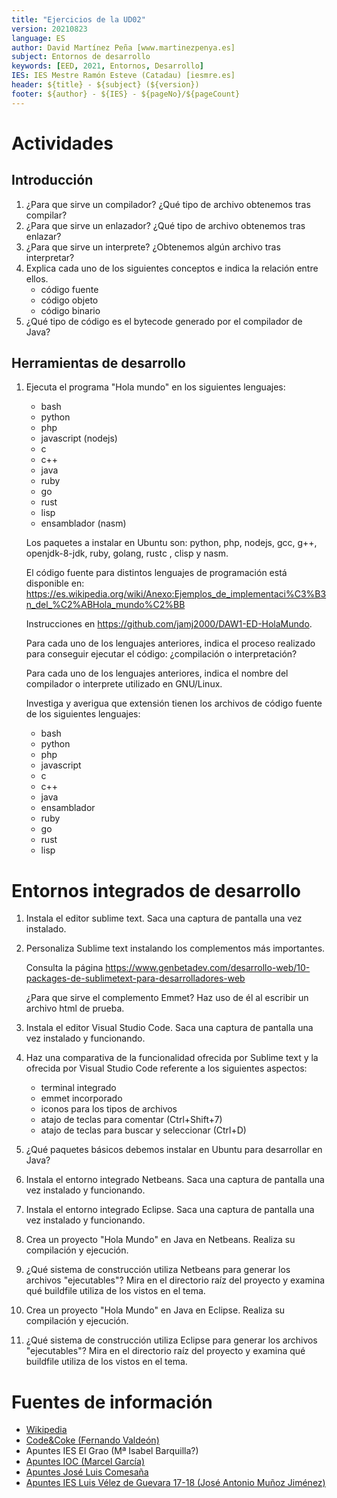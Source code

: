 ```yaml
---
title: "Ejercicios de la UD02"
version: 20210823
language: ES
author: David Martínez Peña [www.martinezpenya.es]
subject: Entornos de desarrollo
keywords: [EED, 2021, Entornos, Desarrollo]
IES: IES Mestre Ramón Esteve (Catadau) [iesmre.es]
header: ${title} - ${subject} (${version}) 
footer: ${author} - ${IES} - ${pageNo}/${pageCount}
---
```

# Actividades

## Introducción

1. ¿Para que sirve un compilador? ¿Qué tipo de archivo obtenemos tras compilar?
2. ¿Para que sirve un enlazador? ¿Qué tipo de archivo obtenemos tras enlazar?
3. ¿Para que sirve un interprete? ¿Obtenemos algún archivo tras interpretar?
4. Explica cada uno de los siguientes conceptos e indica la relación entre ellos.
   - código fuente
   - código objeto
   - código binario
5. ¿Qué tipo de código es el bytecode generado por el compilador de Java?

## Herramientas de desarrollo

1. Ejecuta el programa "Hola mundo" en los siguientes lenguajes:

   - bash
   - python
   - php
   - javascript (nodejs)
   - c
   - c++
   - java
   - ruby
   - go
   - rust
   - lisp
   - ensamblador (nasm)

   Los paquetes a instalar en Ubuntu son: python, php, nodejs, gcc, g++, openjdk-8-jdk, ruby, golang, rustc , clisp y nasm.

   El código fuente para distintos lenguajes de programación está disponible en: https://es.wikipedia.org/wiki/Anexo:Ejemplos_de_implementaci%C3%B3n_del_%C2%ABHola_mundo%C2%BB

   Instrucciones en https://github.com/jamj2000/DAW1-ED-HolaMundo.

   Para cada uno de los lenguajes anteriores, indica el proceso realizado para conseguir ejecutar el código: ¿compilación o interpretación?

   Para cada uno de los lenguajes anteriores, indica el nombre del compilador o interprete utilizado en GNU/Linux.

   Investiga y averigua que extensión tienen los archivos de código fuente de los siguientes lenguajes:

   - bash
   - python
   - php
   - javascript
   - c
   - c++
   - java
   - ensamblador
   - ruby
   - go
   - rust
   - lisp

# Entornos integrados de desarrollo

1. Instala el editor sublime text. Saca una captura de pantalla una vez instalado.

2. Personaliza Sublime text instalando los complementos más importantes.

   Consulta la página https://www.genbetadev.com/desarrollo-web/10-packages-de-sublimetext-para-desarrolladores-web

   ¿Para que sirve el complemento Emmet? Haz uso de él al escribir un archivo html de prueba.

3. Instala el editor Visual Studio Code. Saca una captura de pantalla una vez instalado y funcionando.
4. Haz una comparativa de la funcionalidad ofrecida por Sublime text y la ofrecida por Visual Studio Code referente a los siguientes aspectos:
   - terminal integrado
   - emmet incorporado
   - iconos para los tipos de archivos
   - atajo de teclas para comentar (Ctrl+Shift+7)
   - atajo de teclas para buscar y seleccionar (Ctrl+D)
5. ¿Qué paquetes básicos debemos instalar en Ubuntu para desarrollar en Java?
6. Instala el entorno integrado Netbeans. Saca una captura de pantalla una vez instalado y funcionando.
7. Instala el entorno integrado Eclipse. Saca una captura de pantalla una vez instalado y funcionando.
8. Crea un proyecto "Hola Mundo" en Java en Netbeans. Realiza su compilación y ejecución.
9. ¿Qué sistema de construcción utiliza Netbeans para generar los archivos "ejecutables"? Mira en el directorio raíz del proyecto y examina qué buildfile utiliza de los vistos en el tema.
10. Crea un proyecto "Hola Mundo" en Java en Eclipse. Realiza su compilación y ejecución.
11. ¿Qué sistema de construcción utiliza Eclipse para generar los archivos "ejecutables"? Mira en el directorio raíz del proyecto y examina qué buildfile utiliza de los vistos en el tema.


# Fuentes de información

- [Wikipedia](https://es.wikipedia.org)
- [Code&Coke (Fernando Valdeón)](http://entornos.codeandcoke.com/doku.php?id=start)
- Apuntes IES El Grao (Mª Isabel Barquilla?)
- [Apuntes IOC (Marcel García)](https://ioc.xtec.cat/materials/FP/Recursos/fp_dam_m05_/web/fp_dam_m05_htmlindex/index.html)
- [Apuntes José Luis Comesaña](https://www.sitiolibre.com/)
- [Apuntes IES Luis Vélez de Guevara 17-18 (José Antonio Muñoz Jiménez)](http://jamj2000.github.io/slides/2017/09/05/entornosdesarrollo/)
